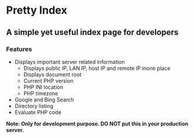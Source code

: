 # Pretty Index   

## A simple yet useful index page for developers

### Features
* Displays important server related information
	- Displays public IP, LAN IP, host IP and remote IP inone place
	- Displays document root
	- Current PHP version
	- PHP INI location
	- PHP timezone
* Google and Bing Search
* Directory listing
* Evaluate PHP code

**Note: Only for development purpose. DO NOT put this in your production server.**
